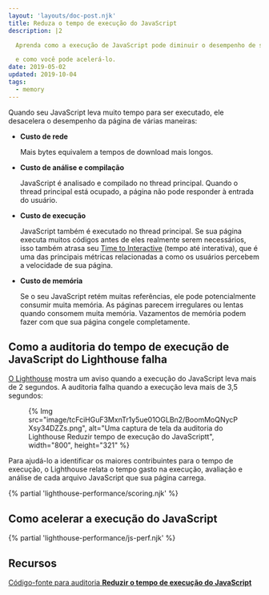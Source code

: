```yaml
---
layout: 'layouts/doc-post.njk'
title: Reduza o tempo de execução do JavaScript
description: |2

  Aprenda como a execução de JavaScript pode diminuir o desempenho de sua página

  e como você pode acelerá-lo.
date: 2019-05-02
updated: 2019-10-04
tags:
  - memory
---
```


Quando seu JavaScript leva muito tempo para ser executado, ele desacelera o desempenho da página de várias maneiras:

- **Custo de rede**

    Mais bytes equivalem a tempos de download mais longos.

- **Custo de análise e compilação**

    JavaScript é analisado e compilado no thread principal. Quando o thread principal está ocupado, a página não pode responder à entrada do usuário.

- **Custo de execução**

    JavaScript também é executado no thread principal. Se sua página executa muitos códigos antes de eles realmente serem necessários, isso também atrasa seu [Time to Interactive](https://web.dev/tti/) (tempo até interativa), que é uma das principais métricas relacionadas a como os usuários percebem a velocidade de sua página.

- **Custo de memória**

    Se o seu JavaScript retém muitas referências, ele pode potencialmente consumir muita memória. As páginas parecem irregulares ou lentas quando consomem muita memória. Vazamentos de memória podem fazer com que sua página congele completamente.

## Como a auditoria do tempo de execução de JavaScript do Lighthouse falha

[O Lighthouse](https://developers.google.com/web/tools/lighthouse/) mostra um aviso quando a execução do JavaScript leva mais de 2 segundos. A auditoria falha quando a execução leva mais de 3,5 segundos:

<figure>{% Img src="image/tcFciHGuF3MxnTr1y5ue01OGLBn2/BoomMoQNycPXsy34DZZs.png", alt="Uma captura de tela da auditoria do Lighthouse Reduzir tempo de execução do JavaScriptt", width="800", height="321" %}</figure>

Para ajudá-lo a identificar os maiores contribuintes para o tempo de execução, o Lighthouse relata o tempo gasto na execução, avaliação e análise de cada arquivo JavaScript que sua página carrega.

{% partial 'lighthouse-performance/scoring.njk' %}

## Como acelerar a execução do JavaScript

{% partial 'lighthouse-performance/js-perf.njk' %}

## Recursos

[Código-fonte para auditoria **Reduzir o tempo de execução do JavaScript**](https://github.com/GoogleChrome/lighthouse/blob/master/lighthouse-core/audits/bootup-time.js)
